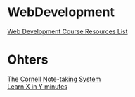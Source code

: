 # WebDevelopment
[Web Development Course Resources List](https://www.appbrewery.co/p/web-development-course-resources/)

# Ohters
[The Cornell Note-taking System](http://lsc.cornell.edu/study-skills/cornell-note-taking-system/)\
[Learn X in Y minutes](https://learnxinyminutes.com/)
